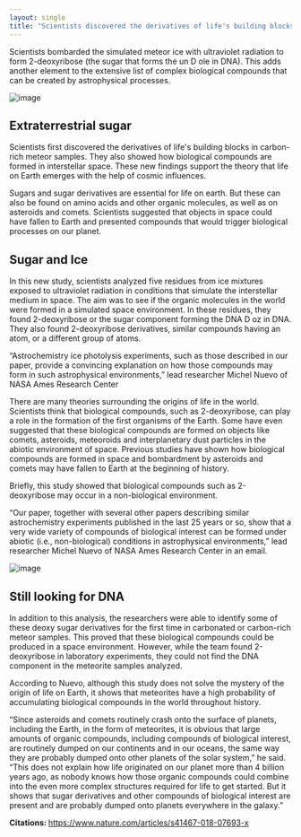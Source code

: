 ```yaml
---
layout: single
title: "Scientists discovered the derivatives of life's building blocks in carbon-rich meteor samples"
---
```

Scientists bombarded the simulated meteor ice with ultraviolet radiation to form 2-deoxyribose (the sugar that forms the un D ole in DNA). This adds another element to the extensive list of complex biological compounds that can be created by astrophysical processes.

![image](https://images.unsplash.com/photo-1468817739446-479f000a4c0f?ixlib=rb-1.2.1&ixid=eyJhcHBfaWQiOjEyMDd9&auto=format&fit=crop&w=1370&q=80)

Extraterrestrial sugar
-
Scientists first discovered the derivatives of life's building blocks in carbon-rich meteor samples. They also showed how biological compounds are formed in interstellar space. These new findings support the theory that life on Earth emerges with the help of cosmic influences.

Sugars and sugar derivatives are essential for life on earth. But these can also be found on amino acids and other organic molecules, as well as on asteroids and comets. Scientists suggested that objects in space could have fallen to Earth and presented compounds that would trigger biological processes on our planet.

<script async src="//pagead2.googlesyndication.com/pagead/js/adsbygoogle.js"></script>
<ins class="adsbygoogle"
     style="display:block; text-align:center;"
     data-ad-layout="in-article"
     data-ad-format="fluid"
     data-ad-client="ca-pub-7868661326160958"
     data-ad-slot="3072558811"></ins>
<script>
     (adsbygoogle = window.adsbygoogle || []).push({});
</script>

Sugar and Ice
-
In this new study, scientists analyzed five residues from ice mixtures exposed to ultraviolet radiation in conditions that simulate the interstellar medium in space. The aim was to see if the organic molecules in the world were formed in a simulated space environment. In these residues, they found 2-deoxyribose or the sugar component forming the DNA D oz in DNA. They also found 2-deoxyribose derivatives, similar compounds having an atom, or a different group of atoms.

“Astrochemistry ice photolysis experiments, such as those described in our paper, provide a convincing explanation on how those compounds may form in such astrophysical environments,” lead researcher Michel Nuevo of NASA Ames Research Center

There are many theories surrounding the origins of life in the world. Scientists think that biological compounds, such as 2-deoxyribose, can play a role in the formation of the first organisms of the Earth. Some have even suggested that these biological compounds are formed on objects like comets, asteroids, meteoroids and interplanetary dust particles in the abiotic environment of space. Previous studies have shown how biological compounds are formed in space and bombardment by asteroids and comets may have fallen to Earth at the beginning of history.

Briefly, this study showed that biological compounds such as 2-deoxyribose may occur in a non-biological environment.

<script async src="//pagead2.googlesyndication.com/pagead/js/adsbygoogle.js"></script>
<ins class="adsbygoogle"
     style="display:block; text-align:center;"
     data-ad-layout="in-article"
     data-ad-format="fluid"
     data-ad-client="ca-pub-7868661326160958"
     data-ad-slot="3072558811"></ins>
<script>
     (adsbygoogle = window.adsbygoogle || []).push({});
</script>

“Our paper, together with several other papers describing similar astrochemistry experiments published in the last 25 years or so, show that a very wide variety of compounds of biological interest can be formed under abiotic (i.e., non-biological) conditions in astrophysical environments,” lead researcher Michel Nuevo of NASA Ames Research Center in an email.

![image](https://images.unsplash.com/photo-1438932150719-500cc59a04cd?ixlib=rb-1.2.1&ixid=eyJhcHBfaWQiOjEyMDd9&auto=format&fit=crop&w=1489&q=80)

Still looking for DNA
-
In addition to this analysis, the researchers were able to identify some of these deoxy sugar derivatives for the first time in carbonated or carbon-rich meteor samples. This proved that these biological compounds could be produced in a space environment. However, while the team found 2-deoxyribose in laboratory experiments, they could not find the DNA component in the meteorite samples analyzed.

According to Nuevo, although this study does not solve the mystery of the origin of life on Earth, it shows that meteorites have a high probability of accumulating biological compounds in the world throughout history.

“Since asteroids and comets routinely crash onto the surface of planets, including the Earth, in the form of meteorites, it is obvious that large amounts of organic compounds, including compounds of biological interest, are routinely dumped on our continents and in our oceans, the same way they are probably dumped onto other planets of the solar system,” he said. “This does not explain how life originated on our planet more than 4 billion years ago, as nobody knows how those organic compounds could combine into the even more complex structures required for life to get started. But it shows that sugar derivatives and other compounds of biological interest are present and are probably dumped onto planets everywhere in the galaxy.”

<p class="notice--info"><strong>Citations: </strong><a href="https://www.nature.com/articles/s41467-018-07693-x">https://www.nature.com/articles/s41467-018-07693-x</a></p>
